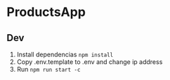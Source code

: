 # ProductsApp
## Dev
1. Install dependencias `npm install`
2. Copy .env.template to .env and change ip address
3. Run `npm run start -c`
